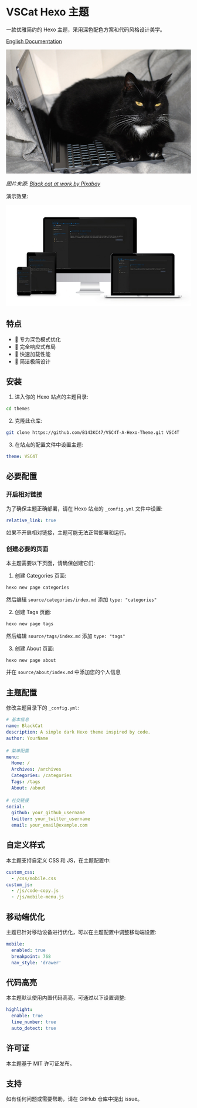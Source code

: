# VSCat Hexo 主题

一款优雅简约的 Hexo 主题，采用深色配色方案和代码风格设计美学。

[English Documentation](README.md)

![Black cat sitting at computer](cat.jpg)

*图片来源: [Black cat at work by Pixabay](https://pixabay.com/photos/cat-black-cat-work-computer-963931/)*

演示效果:

![Demo Screenshot](VSC4T.png)

## 特点

- 🌙 专为深色模式优化
- 📱 完全响应式布局
- 🚀 快速加载性能
- 🎨 简洁极简设计

## 安装

1. 进入你的 Hexo 站点的主题目录:
```bash
cd themes
```

2. 克隆此仓库:
```bash
git clone https://github.com/B143KC47/VSC4T-A-Hexo-Theme.git VSC4T
```

3. 在站点的配置文件中设置主题:
```yaml
theme: VSC4T
```

## 必要配置

### 开启相对链接

为了确保主题正确部署，请在 Hexo 站点的 `_config.yml` 文件中设置:

```yaml
relative_link: true
```

如果不开启相对链接，主题可能无法正常部署和运行。

### 创建必要的页面

本主题需要以下页面，请确保创建它们:

1. 创建 Categories 页面:
```bash
hexo new page categories
```
然后编辑 `source/categories/index.md` 添加 `type: "categories"`

2. 创建 Tags 页面:
```bash
hexo new page tags
```
然后编辑 `source/tags/index.md` 添加 `type: "tags"`

3. 创建 About 页面:
```bash
hexo new page about
```
并在 `source/about/index.md` 中添加您的个人信息

## 主题配置

修改主题目录下的 `_config.yml`:

```yaml
# 基本信息
name: BlackCat
description: A simple dark Hexo theme inspired by code.
author: YourName

# 菜单配置
menu:
  Home: /
  Archives: /archives
  Categories: /categories
  Tags: /tags
  About: /about

# 社交链接
social:
  github: your_github_username
  twitter: your_twitter_username
  email: your_email@example.com
```

## 自定义样式

本主题支持自定义 CSS 和 JS，在主题配置中:

```yaml
custom_css:
  - /css/mobile.css
custom_js:
  - /js/code-copy.js
  - /js/mobile-menu.js
```

## 移动端优化

主题已针对移动设备进行优化，可以在主题配置中调整移动端设置:

```yaml
mobile:
  enabled: true
  breakpoint: 768
  nav_style: 'drawer'
```

## 代码高亮

本主题默认使用内置代码高亮，可通过以下设置调整:

```yaml
highlight:
  enable: true
  line_number: true
  auto_detect: true
```

## 许可证

本主题基于 MIT 许可证发布。

## 支持

如有任何问题或需要帮助，请在 GitHub 仓库中提出 issue。
